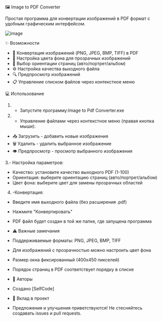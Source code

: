 🖼️ Image to PDF Converter

Простая программа для конвертации изображений в PDF формат с удобным графическим интерфейсом.

![image](https://github.com/user-attachments/assets/5ccbe5b2-a688-4684-b22c-4499b1958dd3)




✨ Возможности

- 📑 Конвертация изображений (PNG, JPEG, BMP, TIFF) в PDF
- 🎨 Настройка цвета фона для прозрачных изображений
- 📐 Выбор ориентации страниц (авто/портрет/альбом)
- ⚙️ Настройка качества выходного файла
- 🔍 Предпросмотр изображений
- 📋 Управление списком файлов через контекстное меню


💻 Использование

1. - Запустите программу:Image  to Pdf Converter.exe
2. - Управление файлами через контекстное меню (правая кнопка мыши):

- 📥 Загрузить - добавить новые изображения
- 🗑️ Удалить - удалить выбранное изображение
- 👁️ Предпросмотр - просмотр выбранного изображения

3.- Настройка параметров:

- Качество: установите качество выходного PDF (1-100)
- Ориентация: выберите ориентацию страниц (авто/портрет/альбом)
- Цвет фона: выберите цвет для замены прозрачных областей

4. -Конвертация:

- Введите имя выходного файла (без расширения .pdf)
- Нажмите "Конвертировать"
- PDF файл будет создан в той же папке, где запущена программа

- ⚠️ Важные замечания

- Поддерживаемые форматы: PNG, JPEG, BMP, TIFF
- Для изображений с прозрачностью можно настроить цвет фона
- Размер окна фиксированный (400x450 пикселей)
- Порядок страниц в PDF соответствует порядку в списке

- 👥 Авторы
- Создано [SelfCode]

- 🤝 Вклад в проект
- Предложения и улучшения приветствуются! Не стесняйтесь создавать issues и pull requests.



